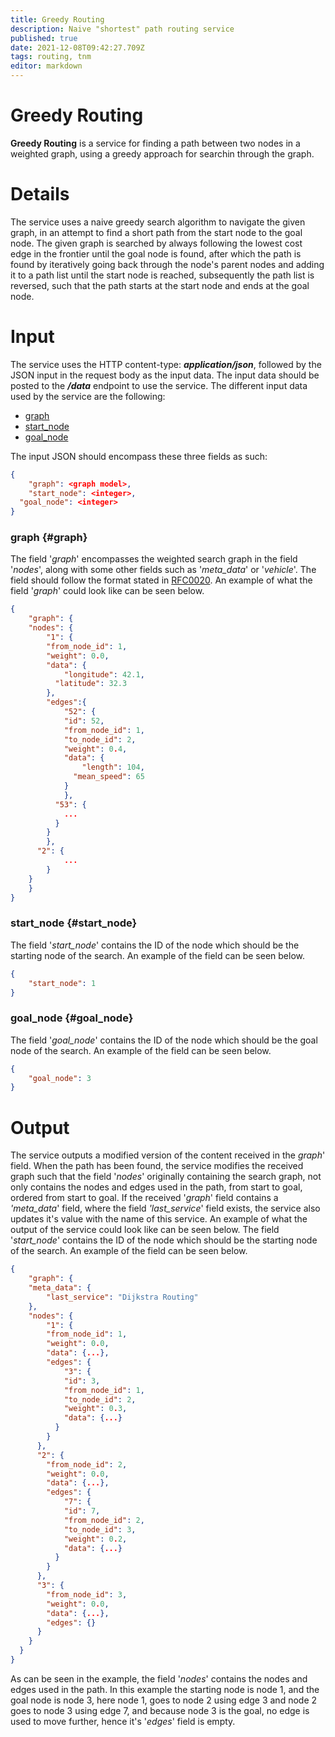 ```yaml
---
title: Greedy Routing
description: Naive "shortest" path routing service
published: true
date: 2021-12-08T09:42:27.709Z
tags: routing, tnm
editor: markdown
---
```


# Greedy Routing
**Greedy Routing** is a service for finding a path between two nodes in a weighted graph, using a greedy approach for searchin through the graph. 

# Details
The service uses a naive greedy search algorithm to navigate the given graph, in an attempt to find a short path from the start node to the goal node. The given graph is searched by always following the lowest cost edge in the frontier until the goal node is found, after which the path is found by iteratively going back through the node's parent nodes and adding it to a path list until the start node is reached, subsequently the path list is reversed, such that the path starts at the start node and ends at the goal node.

# Input
The service uses the HTTP content-type: ***application/json***, followed by the JSON input in the request body as the input data. The input data should be posted to the ***/data*** endpoint to use the service. The different input data used by the service are the following:
- [graph](#graph)
- [start_node](#start_node)
- [goal_node](#goal_node)

The input JSON should encompass these three fields as such:
``` JSON
{
	"graph": <graph model>,
	"start_node": <integer>,
  "goal_node": <integer>
}
```

### graph {#graph}
The field '*graph*' encompasses the weighted search graph in the field '*nodes*', along with some other fields such as '*meta_data*' or '*vehicle*'. The field should follow the format stated in [RFC0020](https://wiki.astep-dev.cs.aau.dk/rfc/0020). An example of what the field '*graph*' could look like can be seen below.
``` JSON
{
	"graph": {
  	"nodes": {
    	"1": {
      	"from_node_id": 1,
        "weight": 0.0,
        "data": {
        	"longitude": 42.1,
          "latitude": 32.3
       	},
        "edges":{
        	"52": {
          	"id": 52,
            "from_node_id": 1,
            "to_node_id": 2,
            "weight": 0.4,
            "data": {
            	"length": 104,
              "mean_speed": 65
          	}
        	},
          "53": {
          	...
          }
       	}
     	},
      "2": {
  			...
     	}
  	}
 	}
}
```

### start_node {#start_node}
The field '*start_node*' contains the ID of the node which should be the starting node of the search. An example of the field can be seen below.
``` JSON
{
	"start_node": 1
}
```

### goal_node {#goal_node}
The field '*goal_node*' contains the ID of the node which should be the goal node of the search. An example of the field can be seen below.
``` JSON
{
	"goal_node": 3
}
```

# Output
The service outputs a modified version of the content received in the *graph*' field. When the path has been found, the service modifies the received graph such that the field '*nodes*' originally containing the search graph, not only contains the nodes and edges used in the path, from start to goal, ordered from start to goal. If the received '*graph*' field contains a *'meta_data*' field, where the field *'last_service*' field exists, the service also updates it's value with the name of this service. An example of what the output of the service could look like can be seen below.
The field '*start_node*' contains the ID of the node which should be the starting node of the search. An example of the field can be seen below.
``` JSON
{
	"graph": {
  	"meta_data": {
    	"last_service": "Dijkstra Routing"
    },
    "nodes": {
    	"1": {
      	"from_node_id": 1,
        "weight": 0.0,
        "data": {...},
        "edges": {
        	"3": {
          	"id": 3,
            "from_node_id": 1,
            "to_node_id": 2,
            "weight": 0.3,
            "data": {...}
          }
        }
      },
      "2": {
      	"from_node_id": 2,
        "weight": 0.0,
        "data": {...},
        "edges": {
        	"7": {
          	"id": 7,
            "from_node_id": 2,
            "to_node_id": 3,
            "weight": 0.2,
            "data": {...}
          }
        }
      },
      "3": {
      	"from_node_id": 3,
        "weight": 0.0,
        "data": {...},
        "edges": {}
      }
    }
  }
}
```

As can be seen in the example, the field '*nodes*' contains the nodes and edges used in the path. In this example the starting node is node 1, and the goal node is node 3, here node 1, goes to node 2 using edge 3 and node 2 goes to node 3 using edge 7, and because node 3 is the goal, no edge is used to move further, hence it's '*edges*' field is empty.